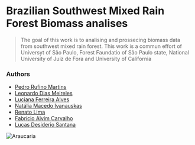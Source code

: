 
# Brazilian Southwest Mixed Rain Forest Biomass analises



> The goal of this work is to analising and prossecing biomass data from southwest mixed rain forest.
> This work is a commun effort of Universyt of São Paulo, Forest Faundatio of São Paulo state, National University of Juiz de Fora and University of California

### Authors
* [Pedro Rufino Martins](https://orcid.org/0000-0001-7852-1410) 
* [Leonardo Dias Meireles](https://orcid.org/0000-0001-5723-0593)
* [Luciana Ferreira Alves](https://orcid.org/0000-0002-8944-1851)
* [Natália Macedo Ivanauskas](https://search.scielo.org/?lang=en&q=au:IVANAUSKAS,+NATALIA+MACEDO)
* [Renato Lima]()
* [Fabrício Alvim Carvalho](https://orcid.org/0000-0001-7301-9448)
* [Lucas Desiderio Santana]() 


<!-- badges: start -->

<!-- badges: end -->

![Araucaria](https://www.google.com/url?sa=i&url=https%3A%2F%2Fferdinandodesousa.com%2F2020%2F10%2F02%2Fo-dramatico-panorama-da-destruicao-da-mata-das-araucarias%2F&psig=AOvVaw3wCW2MUi0TxtaUukVGg2jH&ust=1721918317510000&source=images&cd=vfe&opi=89978449&ved=0CBEQjRxqFwoTCNi9jt_zv4cDFQAAAAAdAAAAABAE)   

